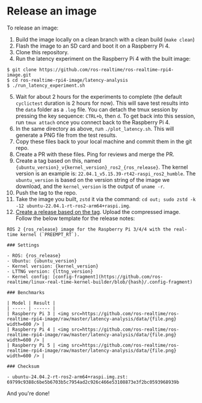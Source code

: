 Release an image
================

To release an image:

1. Build the image locally on a clean branch with a clean build (`make clean`)
2. Flash the image to an SD card and boot it on a Raspberry Pi 4.
3. Clone this repository.
4. Run the latency experiment on the Raspberry Pi 4 with the built image:

```
$ git clone https://github.com/ros-realtime/ros-realtime-rpi4-image.git
$ cd ros-realtime-rpi4-image/latency-analysis
$ ./run_latency_experiment.sh
```

5. Wait for about 2 hours for the experiments to complete (the default
   `cyclictest` duration is 2 hours for now). This will save test results into
   the `data` folder as a `.log` file. You can detach the tmux session by
   pressing the key sequence: `CTRL+b`, then `d`. To get back into this
   session, run `tmux attach` once you connect back to the Raspberry Pi 4.
6. In the same directory as above, run `./plot_latency.sh`. This will generate
   a PNG file from the test results.
7. Copy these files back to your local machine and commit them in the git repo.
8. Create a PR with these files. Ping for reviews and merge the PR.
9. Create a tag based on this, named
   `{ubuntu_version}_v{kernel_version}_ros2_{ros_release}`. The kernel version is an example is:
   `22.04.1_v5.15.39-rt42-raspi_ros2_humble`. The `ubuntu_version` is based on
   the version string of the image we download, and the `kernel_version` is the
   output of `uname -r`.
10. Push the tag to the repo.
11. Take the image you built, `zstd` it via the command: `cd out; sudo zstd -k -12 ubuntu-22.04.1-rt-ros2-arm64+raspi.img`.
12. [Create a release based on the tag](https://github.com/ros-realtime/ros-realtime-rpi4-image/releases/new). Upload the compressed image. Follow the below template for the release notes:

```
ROS 2 {ros_release} image for the Raspberry Pi 3/4/4 with the real-time kernel (`PREEMPT_RT`).

### Settings

- ROS: {ros_release}
- Ubuntu: {ubuntu_version}
- Kernel version: {kernel_version}
- LTTNG version: {lttng_version}
- Kernel config: [config-fragment](https://github.com/ros-realtime/linux-real-time-kernel-builder/blob/{hash}/.config-fragment)

### Benchmarks

| Model | Result |
| ----- | ------ |
| Raspberry Pi 3 | <img src=https://github.com/ros-realtime/ros-realtime-rpi4-image/raw/master/latency-analysis/data/{file.png} width=600 /> |
| Raspberry Pi 4 | <img src=https://github.com/ros-realtime/ros-realtime-rpi4-image/raw/master/latency-analysis/data/{file.png} width=600 /> |
| Raspberry Pi 5 | <img src=https://github.com/ros-realtime/ros-realtime-rpi4-image/raw/master/latency-analysis/data/{file.png} width=600 /> |

### Checksum 

- ubuntu-24.04.2-rt-ros2-arm64+raspi.img.zst: 69799c9388c6be5b6703b5c7954ad2c926c466e53108873e3f2bc0593968939b  
```


And you're done!
